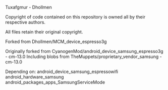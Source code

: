 
Tuxafgmur - Dhollmen

Copyright of code contained on this repository
is owned all by their respective authors.

All files retain their original copyright.


Forked from Dhollmen/MCM_device_espresso3g

Originally forked from CyanogenMod/android_device_samsung_espresso3g - cm-13.0
Including blobs from TheMuppets/proprietary_vendor_samsung - cm-13.0

Depending on:
    android_device_samsung_espressowifi
    android_hardware_samsung
    android_packages_apps_SamsungServiceMode
